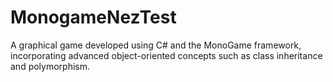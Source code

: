 # MonogameNezTest
A graphical game developed using C# and the MonoGame framework, incorporating advanced object-oriented concepts such as class inheritance and polymorphism.
